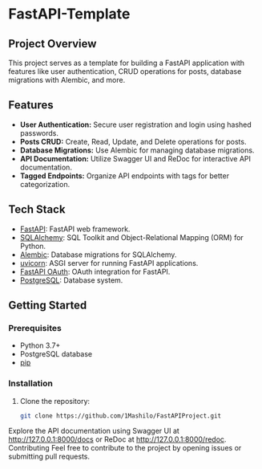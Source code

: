 # FastAPI-Template

## Project Overview

This project serves as a template for building a FastAPI application with features like user authentication, CRUD operations for posts, database migrations with Alembic, and more.

## Features

- **User Authentication:** Secure user registration and login using hashed passwords.
- **Posts CRUD:** Create, Read, Update, and Delete operations for posts.
- **Database Migrations:** Use Alembic for managing database migrations.
- **API Documentation:** Utilize Swagger UI and ReDoc for interactive API documentation.
- **Tagged Endpoints:** Organize API endpoints with tags for better categorization.

## Tech Stack

- [FastAPI](https://fastapi.tiangolo.com/): FastAPI web framework.
- [SQLAlchemy](https://www.sqlalchemy.org/): SQL Toolkit and Object-Relational Mapping (ORM) for Python.
- [Alembic](https://alembic.sqlalchemy.org/): Database migrations for SQLAlchemy.
- [uvicorn](https://www.uvicorn.org/): ASGI server for running FastAPI applications.
- [FastAPI OAuth](https://github.com/tiangolo/fastapi): OAuth integration for FastAPI.
- [PostgreSQL](https://www.postgresql.org/): Database system.

## Getting Started

### Prerequisites

- Python 3.7+
- PostgreSQL database
- [pip](https://pip.pypa.io/en/stable/)

### Installation

1. Clone the repository:

   ```bash
   git clone https://github.com/1Mashilo/FastAPIProject.git

Explore the API documentation using Swagger UI at http://127.0.0.1:8000/docs or ReDoc at http://127.0.0.1:8000/redoc.
Contributing
Feel free to contribute to the project by opening issues or submitting pull requests.
